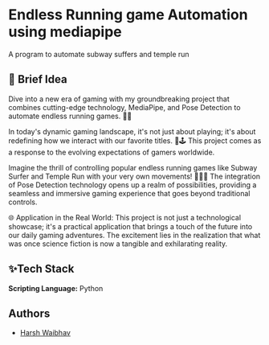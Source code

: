 # Endless Running game Automation using mediapipe
A program to automate subway suffers and temple run

## 🚀 Brief Idea
Dive into a new era of gaming with my groundbreaking project that combines cutting-edge technology, MediaPipe, and Pose Detection to automate endless running games. 🤖💃

In today's dynamic gaming landscape, it's not just about playing; it's about redefining how we interact with our favorite titles. 🚀🕹️ This project comes as a response to the evolving expectations of gamers worldwide.

Imagine the thrill of controlling popular endless running games like Subway Surfer and Temple Run with your very own movements! 🏃‍♂️💨 The integration of Pose Detection technology opens up a realm of possibilities, providing a seamless and immersive gaming experience that goes beyond traditional controls.

🌐 Application in the Real World:
This project is not just a technological showcase; it's a practical application that brings a touch of the future into our daily gaming adventures. The excitement lies in the realization that what was once science fiction is now a tangible and exhilarating reality.

## ✨Tech Stack

**Scripting Language:** Python

## Authors

- [Harsh Waibhav](https://www.github.com/HARSH1708V)

